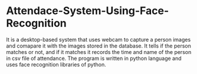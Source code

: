 # Attendace-System-Using-Face-Recognition

It is a desktop-based system that uses webcam to capture a person images and comapare it with the images stored in the database. It tells if the person matches or not, and if it matches it records the time and name of the person in csv file of attendance. The program is written in python language and uses face recognition libraries of python.
